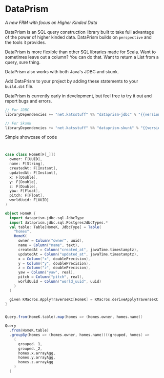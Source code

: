 # DataPrism

*A new FRM with focus on Higher Kinded Data*

DataPrism is an SQL query construction library built to take full advantage of
the power of higher kinded data. DataPrism builds on `perspective` and the
tools it provides.

DataPrism is more flexible than other SQL libraries made for Scala. Want to
sometimes leave out a column? You can do that. Want to return a List from a query,
sure thing.

DataPrism also works with both Java's JDBC and skunk.

Add DataPrism to your project by adding these statements to your `build.sbt` file.

DataPrism is currently early in development, but feel free to try it out and
report bugs and errors.

```scala
// For JDBC
libraryDependencies += "net.katsstuff" %% "dataprism-jdbc" % "{{versions.dataprism}}"

// For Skunk
libraryDependencies += "net.katsstuff" %% "dataprism-skunk" % "{{versions.dataprism}}"
```

Simple showcase of code
```scala


case class HomeK[F[_]](
  owner: F[UUID],
  name: F[String],
  createdAt: F[Instant],
  updatedAt: F[Instant],
  x: F[Double],
  y: F[Double],
  z: F[Double],
  yaw: F[Float],
  pitch: F[Float],
  worldUuid: F[UUID]
)

object HomeK {
  import dataprism.jdbc.sql.JdbcType
  import dataprism.jdbc.sql.PostgresJdbcTypes.*
  val table: Table[HomeK, JdbcType] = Table(
    "homes",
    HomeK(
      owner = Column("owner", uuid),
      name = Column("name", text),
      createdAt = Column("created_at", javaTime.timestamptz),
      updatedAt = Column("updated_at", javaTime.timestamptz),
      x = Column("x", doublePrecision),
      y = Column("y", doublePrecision),
      z = Column("z", doublePrecision),
      yaw = Column("yaw", real),
      pitch = Column("pitch", real),
      worldUuid = Column("world_uuid", uuid)
    )
  )

  given KMacros.ApplyTraverseKC[HomeK] = KMacros.deriveApplyTraverseKC[HomeK]
}


Query.from(HomeK.table).map(homes => (homes.owner, homes.name))

Query
  .from(HomeK.table)
  .groupBy(homes => (homes.owner, homes.name))((grouped, homes) =>
    (
      grouped._1,
      grouped._2,
      homes.x.arrayAgg,
      homes.y.arrayAgg,
      homes.z.arrayAgg
    )
  )
```
